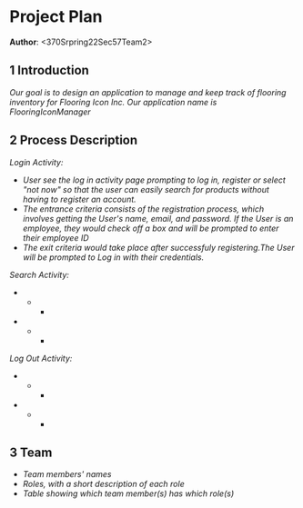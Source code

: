 
# Project Plan

**Author**: \<370Srpring22Sec57Team2\>

## 1 Introduction

*Our goal is to design an application to manage and keep track of flooring inventory for Flooring Icon Inc. Our application name is FlooringIconManager*

## 2 Process Description

*Login Activity:*
- *User see the log in activity page prompting to log in, register or select "not now" so that the user can easily search for products without having to register an account.*
- *The entrance criteria consists of the registration process, which involves getting the User's name, email, and password. If the User is an employee, they would check off a box and will be prompted to enter their employee ID*
- *The exit criteria would take place after successfuly registering.The User will be prompted to Log in with their credentials.*

*Search Activity:*
- * *
- * *

*Log Out Activity:*
- * *
- * *

## 3 Team

- *Team members' names*
- *Roles, with a short description of each role*
- *Table showing which team member(s) has which role(s)*